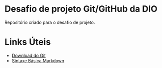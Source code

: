 # Desafio de projeto Git/GitHub da DIO
Repositório criado para o desafio de projeto.

# Links Úteis
 - [Download do Git](https://git-scm.com/)
 - [Sintaxe Básica Markdown](https://www.markdownguide.org/basic-syntax/)
